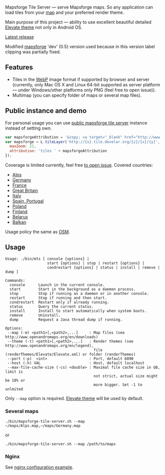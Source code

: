 Mapsforge Tile Server — serve Mapsforge maps. So any application can load tiles from your [map](http://www.openandromaps.org/en/) and your preferred render theme.

Main purpose of this project — ability to use excellent beautiful detailed [Elevate theme](http://www.openandromaps.org/en/legend/elevate-mountain-hike-theme) not only in Android OS.

[Latest release](https://github.com/develar/mapsforge-tile-server/releases/latest)

Modified [mapsforge](https://github.com/develar/mapsforge) 'dev' (0.5) version used because in this version label clipping was partially fixed.

## Features
* Tiles in the [WebP](https://developers.google.com/speed/webp/) image format if supported by browser and server (currently, only Mac OS X and Linux 64-bit supported as server platform — under Windows/other platforms only PNG (feel free to open issue)).
* Multimap (you can specify folder of maps or several map files).

## Public instance and demo 
For personal usage you can use [public mapsforge tile server](http://routeplanner.develar.org) instance instead of setting own.
```javascript
var mapsforgeAttribution = '&copy; <a target="_blank" href="http://www.openandromaps.org/en/disclaimer">OpenAndroMaps</a>';
var mapsforge = L.tileLayer('http://{s}.tile.develar.org/{z}/{x}/{y}', {
  maxZoom: 21,
  attribution: 'tiles ' + mapsforgeAttribution
});
```
Coverage is limited currently, feel free [to open issue](https://github.com/develar/mapsforge-tile-server/issues/new). Covered countries:
* [Alps](http://www.openandromaps.org/wp-content/images/maps/europe/Alps.jpg)
* [Germany](http://www.openandromaps.org/wp-content/images/maps/europe/Germany.jpg)
* [France](http://www.openandromaps.org/wp-content/images/maps/europe/France.jpg)
* [Great Britain](http://www.openandromaps.org/wp-content/images/maps/europe/Great_Britain.jpg)
* [Italy](http://www.openandromaps.org/wp-content/images/maps/europe/Italy.jpg)
* [Spain, Portugal](http://www.openandromaps.org/wp-content/images/maps/europe/Spain_Portugal.jpg)
* [Poland](http://www.openandromaps.org/wp-content/images/maps/europe/Poland.jpg)
* [Finland](http://www.openandromaps.org/wp-content/images/maps/europe/Finland.jpg)
* [Belarus](http://www.openandromaps.org/wp-content/images/maps/europe/Belarus.jpg)
* [Balkan](http://www.openandromaps.org/wp-content/images/maps/europe/Balkan.jpg)

Usage policy the same as [OSM](http://wiki.openstreetmap.org/wiki/Tile_usage_policy).

## Usage
```
Usage: ./bin/mts [ console {options} | 
                   start {options} | stop | restart {options} | 
                   condrestart {options} | status | install | remove | dump ]

Commands:
  console      Launch in the current console.
  start        Start in the background as a daemon process.
  stop         Stop if running as a daemon or in another console.
  restart      Stop if running and then start.
  condrestart  Restart only if already running.
  status       Query the current status.
  install      Install to start automatically when system boots.
  remove       Uninstall.
  dump         Request a Java thread dump if running.
  
Options:
 --map (-m) <path1>[,<path2>,...]     : Map files (see http://www.openandromaps.org/en/downloads)
 --theme (-t) <path1>[,<path2>,...]   : Render themes (see http://www.openandromaps.org/en/legend), 
                                        file (renderThemes/Elevate/Elevate.xml) or folder (renderThemes)     
 --port (-p)  <int>                   : Port, default 6090 
 --host (-h) VAL                      : Host, default localhost
 --max-file-cache-size (-cs) <double> : Maximal file cache size in GB, limit is
                                        not strict, actual size might be 10% or
                                        more bigger. Set -1 to unlmited
```

Only `--map` option is required. [Elevate theme](http://www.openandromaps.org/en/legend/elevate-mountain-hike-theme) will be used by default.

### Several maps
```
./bin/mapsforge-tile-server.sh --map ~/maps/Alps.map,~/maps/Germany.map
```
or
```
./bin/mapsforge-tile-server.sh --map /path/to/maps
```

### Nginx
See [nginx configuration example](dist/conf/nginx).